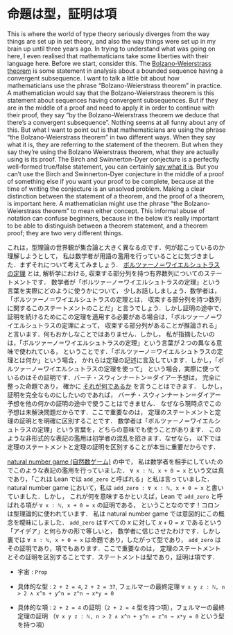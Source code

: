 <!-- # Propositions are types, proofs are terms. -->
# 命題は型，証明は項

This is where the world of type theory seriously diverges from the way things are set up in set theory, and also the way things were set up in my brain up until three years ago. In trying to understand what was going on here, I even realised that mathematicians take some liberties with their language here. Before we start, consider this. The [Bolzano-Weierstrass theorem](https://en.wikipedia.org/wiki/Bolzano%E2%80%93Weierstrass_theorem) is some statement in analysis about a bounded sequence having a convergent subsequence. I want to talk a little bit about how mathematicians use the phrase “Bolzano-Weierstrass theorem” in practice. A mathematician would say that the Bolzano-Weierstrass theorem is this statement about sequences having convergent subsequences. But if they are in the middle of a proof and need to apply it in order to continue with their proof, they say “by the Bolzano-Weierstrass theorem we deduce that there’s a convergent subsequence”. Nothing seems at all funny about any of this. But what I want to point out is that mathematicians are using the phrase “the Bolzano-Weierstrass theorem” in two different ways. When they say what it is, they are referring to the statement of the theorem. But when they say they’re using the Bolzano Weierstrass theorem, what they are actually using is its proof. The Birch and Swinnerton-Dyer conjecture is a perfectly well-formed true/false statement, you can certainly [say what it is](https://www.claymath.org/millennium-problems/birch-and-swinnerton-dyer-conjecture). But you can’t use the Birch and Swinnerton-Dyer conjecture in the middle of a proof of something else if you want your proof to be complete, because at the time of writing the conjecture is an unsolved problem. Making a clear distinction between the statement of a theorem, and the proof of a theorem, is important here. A mathematician might use the phrase “the Bolzano-Weierstrass theorem” to mean either concept. This informal abuse of notation can confuse beginners, because in the below it’s really important to be able to distinguish between a theorem statement, and a theorem proof; they are two very different things.

これは，型理論の世界観が集合論と大きく異なる点です．何が起こっているのか理解しようとして，
私は数学者が用語の濫用を行っていることに気づきました．まずそれについて考えてみましょう．
[ボルツァーノ＝ワイエルシュトラスの定理](https://en.wikipedia.org/wiki/Bolzano%E2%80%93Weierstrass_theorem)
とは, 解析学における, 収束する部分列を持つ有界数列についてのステートメントです．
数学者が「ボルツァーノ＝ワイエルシュトラスの定理」という言葉を実際にどのように使うかについて，
少しお話ししましょう．数学者は，「ボルツァーノ＝ワイエルシュトラスの定理とは，
収束する部分列を持つ数列に関するこのステートメントのことだ」と言うでしょう．しかし証明の途中で，
証明を続けるためにこの定理を適用する必要がある場合は，「ボルツァーノ＝ワイエルシュトラスの定理によって，
収束する部分列があることが推論される」と言います．何もおかしなことではありません．しかし，
私が指摘したいのは，「ボルツァーノ＝ワイエルシュトラスの定理」という言葉が２つの異なる意味で使われている，
ということです．「ボルツァーノ＝ワイエルシュトラスの定理とは何か」という場合，
かれらは定理の記述に言及しています．しかし，「ボルツァーノ＝ワイエルシュトラスの定理を使って」
という場合，実際に使っているのはその証明です．バーチ・スウィンナートン＝ダイアー予想は，
完全に整った命題であり，
確かに [それが何であるか](https://www.claymath.org/millennium-problems/birch-and-swinnerton-dyer-conjecture)
を言うことはできます．
しかし，証明を完全なものにしたいのであれば，
バーチ・スウィンナートン＝ダイアー予想を他の何かの証明の途中で使うことはできません．
なぜなら現時点でこの予想は未解決問題だからです．ここで重要なのは，
定理のステートメントと定理の証明とを明確に区別することです．
数学者は「ボルツァーノ＝ワイエルシュトラスの定理」という言葉を，どちらの意味でも使うことがあります．
このような非形式的な表記の濫用は初学者の混乱を招きます．なぜなら，
以下では定理のステートメントと定理の証明を区別することが本当に重要だからです．

<!-- In the [natural number game](http://wwwf.imperial.ac.uk/~buzzard/xena/natural_number_game/), I use this abuse of notation because I am trying to communicate to mathematicians. The statement `∀ x : ℕ, x + 0 = x` is a true statement, and I say things like “this is called `add_zero` in Lean”. In the natural number game I write statements such as `add_zero : ∀ x : ℕ, x + 0 = x`. But what this means is that the term called `add_zero` in Lean is a proof of `∀ x : ℕ, x + 0 = x`! The colon is being used in the type theory way. I am intentionally vague about this concept in the natural number game. I let mathematicians believe that `add_zero` is somehow equal to the “idea” that $x+0=x$ for all $x$. But what is going on under the hood is that `∀ x : ℕ, x + 0 = x` is a Proposition, which is a type, and `add_zero` is its proof, which is a term. Making a clear distinction between the statement of a theorem, and its proof, is important here. The statements are the types, the proofs are the terms. -->

[natural number game (自然数ゲーム)](http://wwwf.imperial.ac.uk/~buzzard/xena/natural_number_game/) の中で，
私は数学者を相手にしていたのでこのような表記の濫用を行っていました．
`∀ x : ℕ, x + 0 = x` という文は真であり，「これは Lean では `add_zero` と呼ばれる」と私は言っていました．
natural number game において，私は `add_zero : ∀ x : ℕ, x + 0 = x` と書いていました．しかし，
これが何を意味するかといえば，Lean で `add_zero` と呼ばれる項が `∀ x : ℕ, x + 0 = x` の証明である，
ということなのです！コロンは型理論的に使われています．
私は natural number game では意図的にこの概念を曖昧にしました．
`add_zero` はすべての $x$ に対して $x + 0 = x$ であるという「アイデア」と何らかの形で等しいと，
数学者に信じさせたわけです．しかし裏では `∀ x : ℕ, x + 0 = x` は命題であり，したがって型であり，
`add_zero` はその証明であり，項でもあります．ここで重要なのは，
定理のステートメントとその証明を区別することです．ステートメントは型であり，証明は項です．

<!-- * Universe: `Prop` -->
* 宇宙 : `Prop`
<!-- * Examples of types: `2 + 2 = 4`, `2 + 2 = 37`, the statement of Fermat’s Last Theorem — `∀ x y z : ℕ, n > 2 ∧ x^n + y^n = z^n → x*y = 0`. -->
* 具体的な型 : `2 + 2 = 4`, `2 + 2 = 37`, フェルマーの最終定理 `∀ x y z : ℕ, n > 2 ∧ x^n + y^n = z^n → x*y = 0`
<!-- * Examples of terms: the proof that `2 + 2 = 4` (a term of type `2 + 2 = 4`), the proof of Fermat’s Last Theorem (a term of type `∀ x y z : ℕ, n > 2 ∧ x^n + y^n = z^n → x*y = 0`) -->
* 具体的な項 : `2 + 2 = 4` の証明（`2 + 2 = 4` 型を持つ項），フェルマーの最終定理の証明
  （`∀ x y z : ℕ, n > 2 ∧ x^n + y^n = z^n → x*y = 0` という型を持つ項）